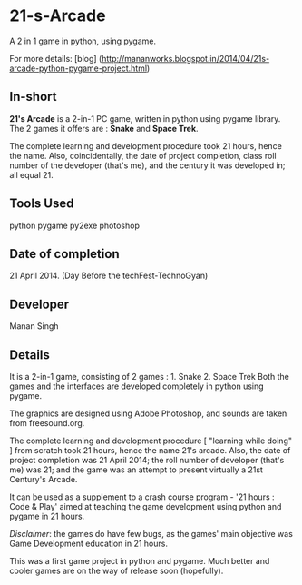 # 21-s-Arcade
A 2 in 1 game in python, using pygame.

For more details: [blog] (http://mananworks.blogspot.in/2014/04/21s-arcade-python-pygame-project.html)


## In-short

**21's Arcade** is a 2-in-1 PC game, written in python using pygame library. The 2 games it offers are : **Snake** and **Space Trek**.

The complete learning and development procedure took 21 hours, hence the name. Also, coincidentally, the date of project completion, class roll number of the developer (that's me), and the century it was developed in; all equal 21.

## Tools Used

python
pygame
py2exe
photoshop

## Date of completion
21 April 2014. (Day Before the techFest-TechnoGyan)

## Developer
Manan Singh


## Details

It is a 2-in-1 game, consisting of 2 games :
        1. Snake
        2. Space Trek
Both the games and the interfaces are developed completely in python using pygame. 

The graphics are designed using Adobe Photoshop, and sounds are taken from freesound.org.

The complete learning and development procedure [ "learning while doing" ] from scratch took 21 hours, hence the name 21's arcade. Also, the date of project completion was 21 April 2014; the roll number of developer (that's me) was 21; and the game was an attempt to present virtually a 21st Century's Arcade.

It can be used as a supplement to a crash course program - '21 hours : Code & Play' aimed at teaching the game development using python and pygame in 21 hours.


*Disclaimer*: the games do have few bugs, as the games' main objective was Game Development education in 21 hours.

This was a first game project in python and pygame. Much better and cooler games are on the way of release soon (hopefully).



